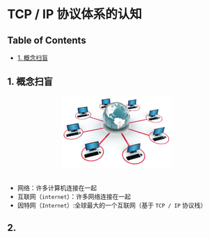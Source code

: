 # TCP / IP 协议体系的认知

Table of Contents
-----------------

* [1. 概念扫盲](#1-概念扫盲)



## 1. 概念扫盲

<div align="center"> <img src="1.jpg" width="50%"/> </div><br>

- 网络：许多计算机连接在一起
- 互联网（`internet`）：许多网络连接在一起
- 因特网（`Internet`）:全球最大的一个互联网（基于 `TCP / IP` 协议栈）

 

## 2. 